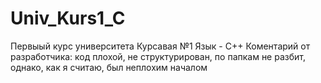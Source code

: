 # Univ_Kurs1_C
Первыый курс университета
Курсавая №1
Язык - С++
Коментарий от разработчика: код плохой, не структурирован, по папкам не разбит, однако, как я считаю, был неплохим началом
